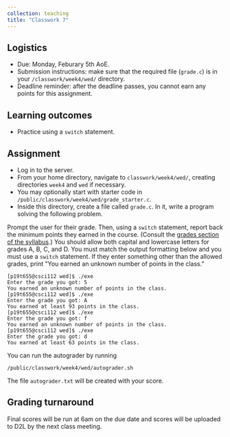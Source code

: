 ```yaml
---
collection: teaching
title: "Classwork 7"
---
```


## Logistics
* Due: Monday, Feburary 5th AoE.
* Submission instructions: make sure that the required file (`grade.c`) is in your
	`/classwork/week4/wed/` directory.
* Deadline reminder: after the deadline passes, you cannot earn any points for
	this assignment.

## Learning outcomes
* Practice using a `switch` statement.

## Assignment

* Log in to the server.
* From your home directory, navigate to `classwork/week4/wed/`, creating directories `week4` and `wed` if necessary.
* You may optionally start with starter code in
	`/public/classwork/week4/wed/grade_starter.c`.
* Inside this directory, create a file called `grade.c`. In it, write a
	program solving the following problem.

Prompt the user for their grade. Then, using a `switch` statement, report back
the minimum points they earned in the course. (Consult the [grades section of the syllabus]( https://fangtian-zhong.github.io/teaching/csci112-spring-2024/syllabus#grading).)
You should allow both capital and lowercase letters for grades A, B, C, and D. You must match the output
formatting below and you must use a `switch` statement. If they enter something
other than the allowed grades, print "You earned an unknown number of points in
the class."

```
[p19t655@csci112 wed]$ ./exe
Enter the grade you got: 5
You earned an unknown number of points in the class.
[p19t655@csci112 wed]$ ./exe
Enter the grade you got: A
You earned at least 93 points in the class.
[p19t655@csci112 wed]$ ./exe
Enter the grade you got: f
You earned an unknown number of points in the class.
[p19t655@csci112 wed]$ ./exe
Enter the grade you got: d
You earned at least 63 points in the class.
```

You can run the autograder by running
```
/public/classwork/week4/wed/autograder.sh
```

The file `autograder.txt` will be created with your score.

## Grading turnaround
Final scores will be run at 6am on the due date and scores will be
uploaded to D2L by the next class meeting.
